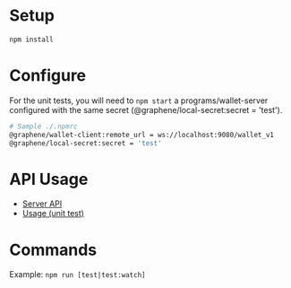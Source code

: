 # Setup
```bash
npm install
```

# Configure
For the unit tests, you will need to `npm start` a programs/wallet-server configured with the same secret (@graphene/local-secret:secret = 'test').
```sh
# Sample ./.npmrc
@graphene/wallet-client:remote_url = ws://localhost:9080/wallet_v1
@graphene/local-secret:secret = 'test'
```

# API Usage
* [Server API](./src/WalletApi.js)
* [Usage (unit test)](./test)

# Commands
Example: `npm run [test|test:watch]`
